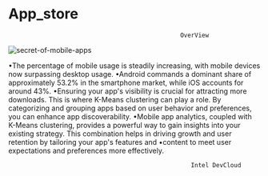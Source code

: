 # App_store
                                                    OverView
                                                    
![secret-of-mobile-apps](https://github.com/Mohamedjassim17/App_store/assets/134086605/94477041-ce67-4233-98e5-62536c26be08)

•The percentage of mobile usage is steadily increasing, with mobile devices now surpassing desktop usage.
•Android commands a dominant share of approximately 53.2% in the smartphone market, while iOS accounts for around 43%.
•Ensuring your app's visibility is crucial for attracting more downloads. This is where K-Means clustering can play a role. By categorizing and grouping apps based on user behavior and preferences, you can enhance app discoverability.
•Mobile app analytics, coupled with K-Means clustering, provides a powerful way to gain insights into your existing strategy. This combination helps in driving growth and user retention by tailoring your app's features and •content to meet user expectations and preferences more effectively.

                                                       Intel DevCloud
